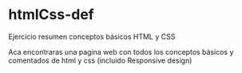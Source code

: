 # htmlCss-def

Ejercicio resumen conceptos básicos HTML y CSS

Aca encontraras una pagina web con todos los conceptos básicos y comentados de html y css (incluido
 Responsive design)